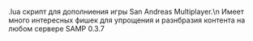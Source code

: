 .lua скрипт для дополниения игры San Andreas Multiplayer.\n
Имеет много интересных фишек для упрощения и разнбразия контента на любом сервере SAMP 0.3.7
